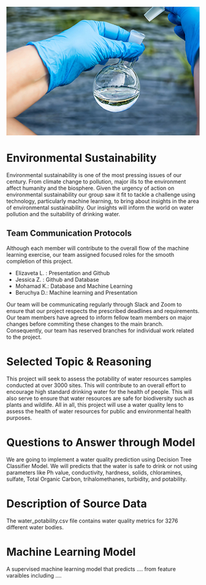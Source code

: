 ![alt text](https://github.com/jessezimm/Environmental_Sustainability/blob/main/Pictures/WaterQuality.jpg)
# Environmental Sustainability
Environmental sustainability is one of the most pressing issues of our century. From climate change to pollution, major ills to the environment affect humanity and the biosphere. Given the urgency of action on environmental sustainability our group saw it fit to tackle a challenge using technology, particularly machine learning, to bring about insights in the area of environmental sustainability. Our insights will inform the world on water pollution and the suitability of drinking water. 

## Team Communication Protocols
Although each member will contribute to the overall flow of the machine learning exercise, our team assigned focused roles for the smooth completion of this project.
 - Elizaveta L. : Presentation and Github
 - Jessica Z. : Github and Database
 - Mohamad K.: Database and Machine Learning
 - Beruchya D.: Machine learning and Presentation

Our team will be communicating regularly through Slack and Zoom to ensure that our project respects the prescribed deadlines and requirements. Our team members have agreed to inform fellow team members on major changes before commiting these changes to the main branch. Consequently, our team has reserved branches for individual work related to the project.

# Selected Topic & Reasoning
This project will seek to assess the potability of water resources samples conducted at over 3000 sites. This will contribute to an overall effort to encourage high standard drinking water for the health of people. This will also serve to ensure that water resources are safe for biodiversity such as plants and wildlife. All in all, this project will use a water quality lens to assess the health of water resources for public and environmental health purposes. 

# Questions to Answer through Model

We are going to implement a water quality prediction using Decision Tree Classifier Model.  We will predicts that the water is safe to drink or not using  parameters like Ph value, conductivity, hardness, solids, chloramines, sulfate, Total Organic Carbon, trihalomethanes, turbidity, and potability. 

# Description of Source Data

The water_potability.csv file contains water quality metrics for 3276 different water bodies.

# Machine Learning Model
A supervised machine learning model that predicts .... from feature varaibles including ....
